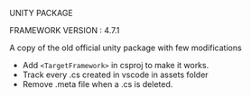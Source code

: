 UNITY PACKAGE

FRAMEWORK VERSION : 4.7.1

A copy of the old official unity package with few modifications
- Add `<TargetFramework>` in csproj to make it works.
- Track every .cs created in vscode in assets folder
- Remove .meta file when a .cs is deleted.

